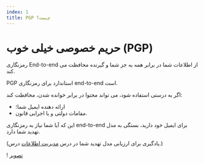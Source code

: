 ```yaml
---
index: 1
title: PGP چیست؟
---
```

# حریم خصوصی خیلی خوب (PGP)

رمزنگاری End-to-end از اطلاعات شما در برابر همه به جز شما و گیرنده محافظت می کند.

PGP استاندارد برای رمزنگاری  end-to-end است.

اگر به درستی استفاده شود، می تواند محتوا در برابر خوانده شدن، محافظت کند:

*   ارائه دهنده ایمیل شما؛
*   مقامات دولتی و یا اجرایی قانون.

این که آیا شما نیاز به رمزنگاری end-to-end برای ایمیل خود دارید، بستگی به مدل تهدید شما دارد.

(یادگیری برای ارزیابی مدل تهدید شما در درس [مدیریت اطلاعات](umbrella://information/managing-information) درس.)

! [تصویر](email3.png)